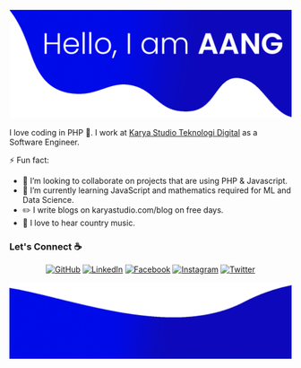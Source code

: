 ![alt text](./images/atas.png)

I love coding in PHP 💬. I work at [Karya Studio Teknologi Digital](https://karyastudio.com/) as a Software Engineer.

<!--
**sisodiya2421/sisodiya2421** is a ✨ _special_ ✨ repository because its `README.md` (this file) appears on your GitHub profile.

Here are some ideas to get you started:

- 🔭 I’m currently working on ...
- 🌱 I’m currently learning ...
- 👯 I’m looking to collaborate on ...
- 🤔 I’m looking for help with ...
- 💬 Ask me about ...
- 📫 How to reach me: ...
- 😄 Pronouns: ...
- ⚡ Fun fact: ...
-->
⚡ Fun fact:
- 👯 I’m looking to collaborate on projects that are using PHP & Javascript.
- 🌱 I’m currently learning JavaScript and mathematics required for ML and Data Science.
- :pencil2: I write blogs on karyastudio.com/blog on free days.
- :musical_note: I love to hear country music.


### Let's Connect :coffee:
<p align="center">
	<a href="https://www.instagram.com/karya_studio/"><img src="https://img.icons8.com/bubbles/50/000000/github.png" alt="GitHub"/></a>
	<a href="https://www.instagram.com/karya_studio/"><img src="https://img.icons8.com/bubbles/50/000000/linkedin.png" alt="LinkedIn"/></a>
	<a href="https://www.instagram.com/karya_studio/"><img src="https://img.icons8.com/bubbles/50/000000/facebook-new.png" alt="Facebook"/></a>
	<a href="https://www.instagram.com/karya_studio/"><img src="https://img.icons8.com/bubbles/50/000000/instagram.png" alt="Instagram"/></a>
	<a href="https://www.instagram.com/karya_studio/"><img src="https://img.icons8.com/bubbles/50/000000/twitter.png" alt="Twitter"/></a>
</p>

![alt text](./images/bawah.png)
